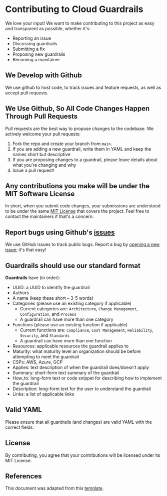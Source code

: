 # Contributing to Cloud Guardrails
We love your input! We want to make contributing to this project as easy and transparent as possible, whether it's:

- Reporting an issue
- Discussing guardrails
- Submitting a fix
- Proposing new guardrails
- Becoming a maintainer

## We Develop with Github
We use github to host code, to track issues and feature requests, as well as accept pull requests.

## We Use Github, So All Code Changes Happen Through Pull Requests
Pull requests are the best way to propose changes to the codebase. We actively welcome your pull requests:

1. Fork the repo and create your branch from `main`.
2. If you are adding a new guardrail, write them in YAML and keep the names short but descriptive
3. If you are proposing changes to a guardrail, please leave details about what you're changing and why
4. Issue a pull request!

## Any contributions you make will be under the MIT Software License
In short, when you submit code changes, your submissions are understood to be under the same [MIT License](http://choosealicense.com/licenses/mit/) that covers the project. Feel free to contact the maintainers if that's a concern.

## Report bugs using Github's [issues](https://github.com/Resourcely-Inc/cloud-guardrails/issues)
We use GitHub issues to track public bugs. Report a bug by [opening a new issue](); it's that easy!

## Guardrails should use our standard format

**Guardrails** have (in order):

- UUID: a UUID to identify the guardrail
- Authors
- A name (keep these short – 3-5 words)
- Categories (please use an existing category if applicable)
  - Current categories are: `Architecture`, `Change Management`, `Configuration`, and `Process`
  - A guardrail can have more than one category
- Functions (please use an existing function if applicable)
  - Current functions are: `Compliance`, `Cost Management`, `Reliability`, `Security`, and `Standards`
  - A guardrail can have more than one function
- Resources: applicable resources the guardrail applies to
- Maturity: what maturity level an organization should be before attempting to meet the guardrail
- CSPs: AWS, Azure, GCP
- Applies: text description of when the guardrail does/doesn't apply
- Summary: short-form text summary of the guardrail
- How_to: long-form text or code snippet for describing how to implement the guardrail
- Description: long-form text for the user to understand the guardrail
- Links: a list of applicable links

## Valid YAML
Please ensure that all guardrails (and changes) are valid YAML with the correct fields.

## License
By contributing, you agree that your contributions will be licensed under its MIT License.

## References
This document was adapted from this [template](https://gist.github.com/briandk/3d2e8b3ec8daf5a27a62).
